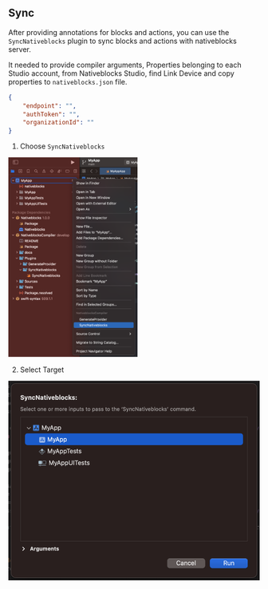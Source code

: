 ## Sync

After providing annotations for blocks and actions, you can use the `SyncNativeblocks` plugin to sync blocks and actions with nativeblocks server.

It needed to provide compiler arguments, Properties belonging to each Studio account, from Nativeblocks Studio, find Link Device and copy properties to `nativeblocks.json` file.
```json
{
    "endpoint": "",
    "authToken": "",
    "organizationId": ""
}
```

1) Choose `SyncNativeblocks`

<img src="./resource/sync-1.png" alt="sync-1.png" height="400"/>

2) Select Target

<img src="./resource/sync-2.png" alt="sync-2" height="400"/>
